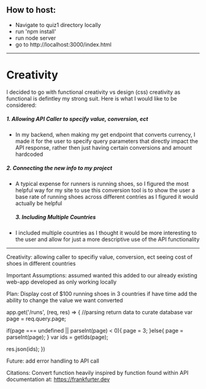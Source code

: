 ## How to host: 
- Navigate to quiz1 directory locally 
-  run 'npm install' 
-  run node server 
-  go to http://localhost:3000/index.html

---
# Creativity 

 I decided to go with functional creativity vs design (css) creativity as functional is defintley my strong suit. Here is what I would like to be considered: 

 ##### 1. Allowing API Caller to specify value, conversion, ect
 - In my backend, when making my get endpoint that converts currency, I made it for the user to specify query parameters that directly impact the API response, rather then just having certain conversions and amount hardcoded

  ##### 2. Connecting the new info to my project
 - A typical expense for runners is running shoes, so I figured the most helpful way for my site to use this conversion tool is to show the user a base rate of running shoes across different contries as I figured it would actually be helpful

   ##### 3. Including Multiple Countries 
 - I included multiple countries as I thought it would be more interesting to the user and allow for just a more descriptive use of the API functionality 

---

Creativity: 
   allowing caller to specifiy value, conversion, ect 
   seeing cost of shoes in different countries 

Important Assumptions: 
   assumed wanted this added to our already existing web-app 
   developed as only working locally 

Plan: 
   Display cost of $100 running shoes in 3 countries
   if have time add the ability to change the value we want converted 




app.get('/runs', (req, res) => {
   //parsing return data to curate database
   var page = req.query.page;
   
   if(page === undefined || parseInt(page) < 0){
      page = 3;
   }else{
      page = parseInt(page);
   }
   var ids = getIds(page);

   res.json(ids);
})

Future: 
   add error handling to API call 


Citations: 
   Convert function heavily inspired by function found within API documentation at: https://frankfurter.dev